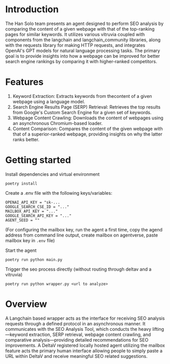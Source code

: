 # Introduction 

The Han Solo team presents an agent designed to
perform SEO analysis by comparing the content of a given webpage with that of
the top-ranking pages for similar keywords. It utilizes various vitruvia coupled with components from
the langchain and langchain_community libraries,
along with the requests library for making HTTP requests, and
integrates OpenAI's GPT models for natural language processing tasks. The
primary goal is to provide insights into how a webpage can be improved for
better search engine rankings by comparing it with higher-ranked competitors.

# Features
1. Keyword Extraction: Extracts keywords from thecontent of a given webpage using a language model.
2. Search Engine Results Page (SERP) Retrieval: Retrieves the top results from Google's Custom Search Engine for a given set of
keywords.
3. Webpage Content Crawling: Downloads the content of webpages using an asynchronous Chromium-based loader.
4. Content Comparison: Compares the content of the
given webpage with that of a superior-ranked webpage, providing insights on why
the latter ranks better.


# Getting started
Install dependencies and virtual environment
```
poetry install
```

Create a .env file with the following keys/variables:

```
OPENAI_API_KEY = "sk-...
GOOGLE_SEARCH_CSE_ID = "..."
MAILBOX_API_KEY = "..."
GOOGLE_SEARCH_API_KEY = "..."
AGENT_SEED = ""
```
(For configuring the mailbox key, run the agent a first time, copy the agend address from command line output, create mailbox on agentverse, paste mailbox key in `.env` file)

Start the agent
```
poetry run python main.py
```

Trigger the seo process directly (without routing through deltav and a vitruvia)
```
poetry run python wrapper.py <url to analyze>
```

# Overview
A Langchain based wrapper acts as the interface for receiving SEO analysis
requests through a defined protocol in an asynchronous manner. It communicates
with the SEO Analysis Tool, which conducts the heavy lifting—keyword
extraction, SERP retrieval, webpage content crawling, and comparative
analysis—providing detailed recommendations for SEO improvements.
A DeltaV registered locally hosted agent utilizing the mailbox
feature acts the primary human interface allowing people to simply paste a URL
within DeltaV and receive meaningful SEO related suggestions.